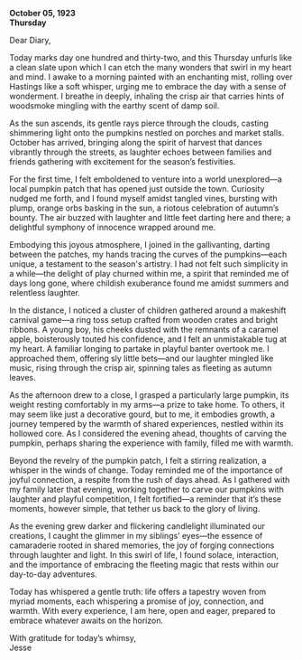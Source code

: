 
**October 05, 1923**  
**Thursday**

Dear Diary,

Today marks day one hundred and thirty-two, and this Thursday unfurls like a clean slate upon which I can etch the many wonders that swirl in my heart and mind. I awake to a morning painted with an enchanting mist, rolling over Hastings like a soft whisper, urging me to embrace the day with a sense of wonderment. I breathe in deeply, inhaling the crisp air that carries hints of woodsmoke mingling with the earthy scent of damp soil. 

As the sun ascends, its gentle rays pierce through the clouds, casting shimmering light onto the pumpkins nestled on porches and market stalls. October has arrived, bringing along the spirit of harvest that dances vibrantly through the streets, as laughter echoes between families and friends gathering with excitement for the season’s festivities. 

For the first time, I felt emboldened to venture into a world unexplored—a local pumpkin patch that has opened just outside the town. Curiosity nudged me forth, and I found myself amidst tangled vines, bursting with plump, orange orbs basking in the sun, a riotous celebration of autumn’s bounty. The air buzzed with laughter and little feet darting here and there; a delightful symphony of innocence wrapped around me. 

Embodying this joyous atmosphere, I joined in the gallivanting, darting between the patches, my hands tracing the curves of the pumpkins—each unique, a testament to the season's artistry. I had not felt such simplicity in a while—the delight of play churned within me, a spirit that reminded me of days long gone, where childish exuberance found me amidst summers and relentless laughter. 

In the distance, I noticed a cluster of children gathered around a makeshift carnival game—a ring toss setup crafted from wooden crates and bright ribbons. A young boy, his cheeks dusted with the remnants of a caramel apple, boisterously touted his confidence, and I felt an unmistakable tug at my heart. A familiar longing to partake in playful banter overtook me. I approached them, offering sly little bets—and our laughter mingled like music, rising through the crisp air, spinning tales as fleeting as autumn leaves.

As the afternoon drew to a close, I grasped a particularly large pumpkin, its weight resting comfortably in my arms—a prize to take home. To others, it may seem like just a decorative gourd, but to me, it embodies growth, a journey tempered by the warmth of shared experiences, nestled within its hollowed core. As I considered the evening ahead, thoughts of carving the pumpkin, perhaps sharing the experience with family, filled me with warmth.

Beyond the revelry of the pumpkin patch, I felt a stirring realization, a whisper in the winds of change. Today reminded me of the importance of joyful connection, a respite from the rush of days ahead. As I gathered with my family later that evening, working together to carve our pumpkins with laughter and playful competition, I felt fortified—a reminder that it’s these moments, however simple, that tether us back to the glory of living.

As the evening grew darker and flickering candlelight illuminated our creations, I caught the glimmer in my siblings’ eyes—the essence of camaraderie rooted in shared memories, the joy of forging connections through laughter and light. In this swirl of life, I found solace, interaction, and the importance of embracing the fleeting magic that rests within our day-to-day adventures.

Today has whispered a gentle truth: life offers a tapestry woven from myriad moments, each whispering a promise of joy, connection, and warmth. With every experience, I am here, open and eager, prepared to embrace whatever awaits on the horizon.

With gratitude for today’s whimsy,  
Jesse
